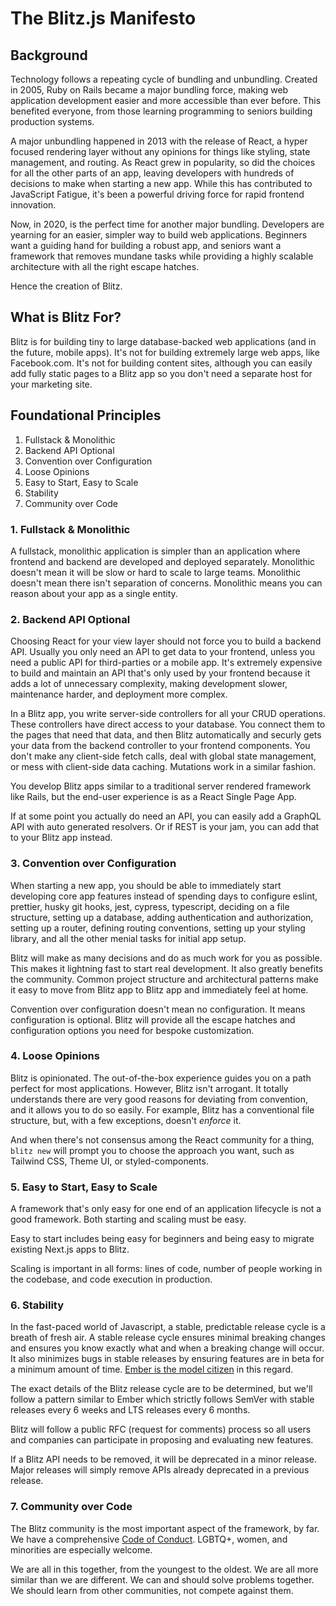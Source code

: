 # The Blitz.js Manifesto

## Background

Technology follows a repeating cycle of bundling and unbundling. Created in 2005, Ruby on Rails became a major bundling force, making web application development easier and more accessible than ever before. This benefited everyone, from those learning programming to seniors building production systems.

A major unbundling happened in 2013 with the release of React, a hyper focused rendering layer without any opinions for things like styling, state management, and routing. As React grew in popularity, so did the choices for all the other parts of an app, leaving developers with hundreds of decisions to make when starting a new app. While this has contributed to JavaScript Fatigue, it's been a powerful driving force for rapid frontend innovation.

Now, in 2020, is the perfect time for another major bundling. Developers are yearning for an easier, simpler way to build web applications. Beginners want a guiding hand for building a robust app, and seniors want a framework that removes mundane tasks while providing a highly scalable architecture with all the right escape hatches.

Hence the creation of Blitz.

## What is Blitz For?

Blitz is for building tiny to large database-backed web applications (and in the future, mobile apps). It's not for building extremely large web apps, like Facebook.com. It's not for building content sites, although you can easily add fully static pages to a Blitz app so you don't need a separate host for your marketing site.

## Foundational Principles

1. Fullstack & Monolithic
2. Backend API Optional
3. Convention over Configuration
4. Loose Opinions
5. Easy to Start, Easy to Scale
6. Stability
7. Community over Code

### 1. Fullstack & Monolithic

A fullstack, monolithic application is simpler than an application where frontend and backend are developed and deployed separately. Monolithic doesn't mean it will be slow or hard to scale to large teams. Monolithic doesn't mean there isn't separation of concerns. Monolithic means you can reason about your app as a single entity.

### 2. Backend API Optional

Choosing React for your view layer should not force you to build a backend API. Usually you only need an API to get data to your frontend, unless you need a public API for third-parties or a mobile app. It's extremely expensive to build and maintain an API that's only used by your frontend because it adds a lot of unnecessary complexity, making development slower, maintenance harder, and deployment more complex.

In a Blitz app, you write server-side controllers for all your CRUD operations. These controllers have direct access to your database. You connect them to the pages that need that data, and then Blitz automatically and securly gets your data from the backend controller to your frontend components. You don't make any client-side fetch calls, deal with global state management, or mess with client-side data caching. Mutations work in a similar fashion.

You develop Blitz apps similar to a traditional server rendered framework like Rails, but the end-user experience is as a React Single Page App.

If at some point you actually do need an API, you can easily add a GraphQL API with auto generated resolvers. Or if REST is your jam, you can add that to your Blitz app instead.

### 3. Convention over Configuration

When starting a new app, you should be able to immediately start developing core app features instead of spending days to configure eslint, prettier, husky git hooks, jest, cypress, typescript, deciding on a file structure, setting up a database, adding authentication and authorization, setting up a router, defining routing conventions, setting up your styling library, and all the other menial tasks for initial app setup.

Blitz will make as many decisions and do as much work for you as possible. This makes it lightning fast to start real development. It also greatly benefits the community. Common project structure and architectural patterns make it easy to move from Blitz app to Blitz app and immediately feel at home.

Convention over configuration doesn't mean no configuration. It means configuration is optional. Blitz will provide all the escape hatches and configuration options you need for bespoke customization.

### 4. Loose Opinions

Blitz is opinionated. The out-of-the-box experience guides you on a path perfect for most applications. However, Blitz isn't arrogant. It totally understands there are very good reasons for deviating from convention, and it allows you to do so easily. For example, Blitz has a conventional file structure, but, with a few exceptions, doesn't _enforce_ it.

And when there's not consensus among the React community for a thing, `blitz new` will prompt you to choose the approach you want, such as Tailwind CSS, Theme UI, or styled-components.

### 5. Easy to Start, Easy to Scale

A framework that's only easy for one end of an application lifecycle is not a good framework. Both starting and scaling must be easy.

Easy to start includes being easy for beginners and being easy to migrate existing Next.js apps to Blitz.

Scaling is important in all forms: lines of code, number of people working in the codebase, and code execution in production.

### 6. Stability

In the fast-paced world of Javascript, a stable, predictable release cycle is a breath of fresh air. A stable release cycle ensures minimal breaking changes and ensures you know exactly what and when a breaking change will occur. It also minimizes bugs in stable releases by ensuring features are in beta for a minimum amount of time. [Ember is the model citizen](https://emberjs.com/releases/) in this regard.

The exact details of the Blitz release cycle are to be determined, but we'll follow a pattern similar to Ember which strictly follows SemVer with stable releases every 6 weeks and LTS releases every 6 months.

Blitz will follow a public RFC (request for comments) process so all users and companies can participate in proposing and evaluating new features.

If a Blitz API needs to be removed, it will be deprecated in a minor release. Major releases will simply remove APIs already deprecated in a previous release.

### 7. Community over Code

The Blitz community is the most important aspect of the framework, by far.
We have a comprehensive [Code of Conduct](https://github.com/blitz-js/blitz/blob/canary/CODE_OF_CONDUCT.md). LGBTQ+, women, and minorities are especially welcome.

We are all in this together, from the youngest to the oldest. We are all more similar than we are different. We can and should solve problems together. We should learn from other communities, not compete against them.
